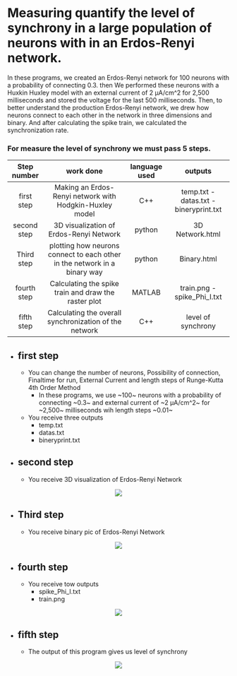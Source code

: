 # Measuring quantify the level of synchrony in a large population of neurons with in an Erdos-Renyi network.

In these programs, we created an Erdos-Renyi network for 100 neurons with a probability of connecting 0.3. then We performed these neurons with a Huxkin Huxley model with an external current of 2 µA/cm^2 for 2,500 milliseconds and stored the voltage for the last 500 milliseconds. Then, to better understand the production Erdos-Renyi network, we drew   how neurons connect to each other in the network in three dimensions and binary. And after calculating the spike train, we calculated the synchronization rate.

### For measure the level of synchrony we must pass 5 steps.


Step number  | work done | language used | outputs
:-------------: | :-------------: | :-------------: | :-------------:
first step  | Making an Erdos-Renyi network with Hodgkin-Huxley model | C++| temp.txt - datas.txt - bineryprint.txt
second step  |3D visualization of Erdos-Renyi Network | python| 3D Network.html
Third step  | plotting how neurons connect to each other in the network in a binary way | python| Binary.html
fourth step  | Calculating the spike train and draw the raster plot | MATLAB| train.png - spike_Phi_I.txt
fifth step  | Calculating the overall synchronization of the network | C++| level of synchrony



* ## first step

  * You can change the number of neurons, Possibility of connection, Finaltime for run, External Current and length steps of Runge-Kutta 4th Order Method
    * In these programs, we use ~100~ neurons with a probability of connecting ~0.3~ and external current of ~2 µA/cm^2~ for ~2,500~ milliseconds wih length steps ~0.01~
  * You receive three outputs
    * temp.txt
    * datas.txt
    * bineryprint.txt

* ## second step
  * You receive 3D visualization of Erdos-Renyi Network


<p align="center">
 <img src="https://github.com/aliseif321/synchrony____Erdos-Renyi/blob/main/step%202/Untitled.png?raw=true" >
 </p>


 
* ## Third step
  * You receive binary pic of Erdos-Renyi Network


<p align="center">
 <img src="https://github.com/aliseif321/synchrony____Erdos-Renyi/blob/main/step%203/Untitled1.png?raw=true" >
 </p>



* ## fourth step
  * You receive tow outputs
    * spike_Phi_I.txt
    * train.png 
 

<p align="center">
 <img src="https://github.com/aliseif321/synchrony____Erdos-Renyi/blob/main/step%204/train.png?raw=true" >
 </p>

 
* ## fifth step
  * The output of this program gives us level of synchrony
  

<p align="center">
 <img src="https://github.com/aliseif321/synchrony____Erdos-Renyi/blob/main/step%205/Untitled2.png?raw=true" >
 </p>
